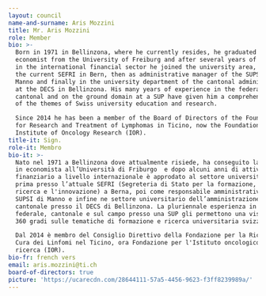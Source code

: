 ```yaml
---
layout: council
name-and-surname: Aris Mozzini
title: Mr. Aris Mozzini
role: Member
bio: >-
  Born in 1971 in Bellinzona, where he currently resides, he graduated as an
  economist from the University of Freiburg and after several years of activity
  in the international financial sector he joined the university area, first at
  the current SEFRI in Bern, then as administrative manager of the SUPSI in
  Manno and finally in the university department of the cantonal administration
  at the DECS in Bellinzona. His many years of experience in the federal,
  cantonal and on the ground domain at a SUP have given him a comprehensive view
  of the themes of Swiss university education and research.  

  Since 2014 he has been a member of the Board of Directors of the Foundation
  for Research and Treatment of Lymphomas in Ticino, now the Foundation for the
  Institute of Oncology Research (IOR).
title-it: Sign.
role-it: Membro
bio-it: >-
  Nato nel 1971 a Bellinzona dove attualmente risiede, ha conseguito la licenza
  in economista all’Università di Friburgo  e dopo alcuni anni di attività nel
  finanziario a livello internazionale è approdato al settore universitario,
  prima presso l’attuale SEFRI (Segreteria di Stato per la formazione, la
  ricerca e l'innovazione) a Berna, poi come responsabile amministrativo della
  SUPSI di Manno e infine ne settore universitario dell’amministrazione
  cantonale presso il DECS di Bellinzona. La pluriennale esperienza in ambito
  federale, cantonale e sul campo presso una SUP gli permettono una visione a
  360 gradi sulle tematiche di formazione e ricerca universitaria svizzera.  

  Dal 2014 è membro del Consiglio Direttivo della Fondazione per la Ricerca e la
  Cura dei Linfomi nel Ticino, ora Fondazione per l'Istituto oncologico di
  ricerca (IOR).
bio-fr: french vers
email: aris.mozzini@ti.ch
board-of-directors: true
picture: 'https://ucarecdn.com/28644111-57a5-4456-9623-f3ff8239989a/'
---
```


